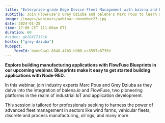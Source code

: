```yaml
---
title: "Enterprise-grade Edge Device Fleet Management with balena and FlowFuse"
subtitle: Join FlowFuse's Grey Dziuba and balena's Marc Pous to learn about Fleet Management.
image: /images/webinars/webinar-november23.jpg
date: 2024-01-25
time: 17:00 CET (11:00am ET) 
duration: 60
#video: gk2DXI7J7cA
hosts: ["grey-dziuba"]
hubspot:
    formId: b4ec9aa1-8648-47b3-b908-ec8597e8735d
---
```


**Explore building manufacturing applications with FlowFuse Blueprints in our upcoming webinar. Blueprints make it easy to get started building applications with Node-RED.**

<!--more-->

In this webinar, join industry experts Marc Pous and Grey Dziuba as they delve into the integration of balena.io and FlowFuse, two pioneering platforms in the realm of industrial IoT and application development. 

This session is tailored for professionals seeking to harness the power of advanced fleet management in sectors like wind farms, vehicular fleets, discrete and process manufacturing, oil rigs, and many more.





